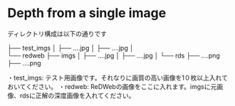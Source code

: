 # Depth from a single image

ディレクトリ構成は以下の通りです

├── test_imgs
│   ├── ....jpg
│   ├── ....jpg
│  
└── redweb
    ├── imgs
    │   ├── ....jpg
    │   ├── ....jpg
    │ 
    └── rds
        ├── ....png
        ├── ....png
        
 ・test_imgs: テスト用画像です。それなりに画質の高い画像を1０枚以上入れておいてください。
 ・redweb: ReDWebの画像をここに入れます。imgsに元画像、rdsに正解の深度画像を入れてください。
